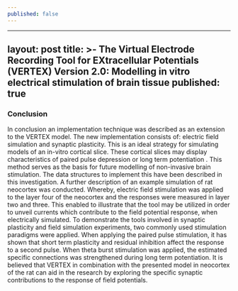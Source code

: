 ```yaml
---
published: false
---
```

---
layout: post
title: >-
  The Virtual Electrode Recording Tool for EXtracellular Potentials (VERTEX)
  Version 2.0: Modelling in vitro electrical stimulation of brain tissue
published: true
---
### Conclusion

In conclusion an implementation technique was described as an extension to the VERTEX model. The new implementation consists of: electric field simulation and synaptic plasticity. This is an ideal strategy for simulating models of an in-vitro cortical slice. These cortical slices may display characteristics of paired pulse depression or long term potentiation . This method serves as the basis for future modelling of non-invasive brain stimulation. The data structures to implement this have been described in this investigation. A further description of an example simulation of rat neocortex was conducted. Whereby, electric field stimulation was applied to the layer four of the neocortex and the responses were measured in layer two and three. This enabled to illustrate that the tool may be utilized in order to unveil currents which contribute to the field potential response, when electrically simulated. To demonstrate the tools involved in synaptic plasticity and field simulation experiments, two commonly used stimulation paradigms were applied. When applying the paired pulse stimulation, it has shown that short term plasticity and residual inhibition affect the response to a second pulse. When theta burst stimulation was applied, the estimated specific connections was strengthened during long term potentiation. It is believed that VERTEX in combination with the presented model in neocortex of the rat can aid in the research by exploring the specific synaptic contributions to the response of field potentials.

